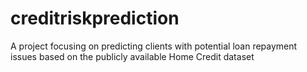 # creditriskprediction
A project focusing on predicting clients with potential loan repayment issues based on the publicly available Home Credit dataset
